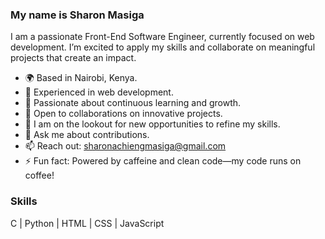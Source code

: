 ### My name is Sharon Masiga

I am a passionate Front-End Software Engineer, currently focused on web development. I’m excited to apply my skills and collaborate on meaningful projects that create an impact.

- 🌍 Based in Nairobi, Kenya.
- 🔭 Experienced in  web development.
- 🌱 Passionate about continuous learning and growth.
- 👯 Open to collaborations on innovative projects.
- 🤔 I am on the lookout for new opportunities to refine my skills.
- 💬 Ask me about contributions.
- 📫 Reach out: sharonachiengmasiga@gmail.com
- ⚡ Fun fact: Powered by caffeine and clean code—my code runs on coffee!

### Skills  
C | Python | HTML | CSS | JavaScript
